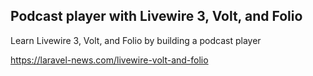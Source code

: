 ## Podcast player with Livewire 3, Volt, and Folio

Learn Livewire 3, Volt, and Folio by building a podcast player

https://laravel-news.com/livewire-volt-and-folio